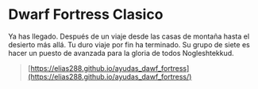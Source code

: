 # Dwarf Fortress Clasico

Ya has llegado. Después de un viaje desde las casas de montaña hasta el desierto más allá. Tu duro viaje por fin ha terminado. Su grupo de siete es hacer un puesto de avanzada para la gloria de todos Nogleshtekkud.

> [https://elias288.github.io/ayudas_dawf_fortress](https://elias288.github.io/ayudas_dawf_fortress/)

